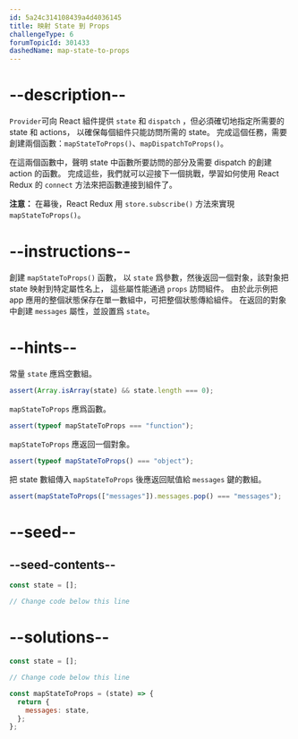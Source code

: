 ```yaml
---
id: 5a24c314108439a4d4036145
title: 映射 State 到 Props
challengeType: 6
forumTopicId: 301433
dashedName: map-state-to-props
---
```


# --description--

`Provider`可向 React 組件提供 `state` 和 `dispatch` ，但必須確切地指定所需要的 state 和 actions， 以確保每個組件只能訪問所需的 state。 完成這個任務，需要創建兩個函數：`mapStateToProps()`、`mapDispatchToProps()`。

在這兩個函數中，聲明 state 中函數所要訪問的部分及需要 dispatch 的創建 action 的函數。 完成這些，我們就可以迎接下一個挑戰，學習如何使用 React Redux 的 `connect` 方法來把函數連接到組件了。

**注意：** 在幕後，React Redux 用 `store.subscribe()` 方法來實現 `mapStateToProps()`。

# --instructions--

創建 `mapStateToProps()` 函數， 以 `state` 爲參數，然後返回一個對象，該對象把 state 映射到特定屬性名上， 這些屬性能通過 `props` 訪問組件。 由於此示例把 app 應用的整個狀態保存在單一數組中，可把整個狀態傳給組件。 在返回的對象中創建 `messages` 屬性，並設置爲 `state`。

# --hints--

常量 `state` 應爲空數組。

```js
assert(Array.isArray(state) && state.length === 0);
```

`mapStateToProps` 應爲函數。

```js
assert(typeof mapStateToProps === "function");
```

`mapStateToProps` 應返回一個對象。

```js
assert(typeof mapStateToProps() === "object");
```

把 state 數組傳入 `mapStateToProps` 後應返回賦值給 `messages` 鍵的數組。

```js
assert(mapStateToProps(["messages"]).messages.pop() === "messages");
```

# --seed--

## --seed-contents--

```jsx
const state = [];

// Change code below this line
```

# --solutions--

```jsx
const state = [];

// Change code below this line

const mapStateToProps = (state) => {
  return {
    messages: state,
  };
};
```
